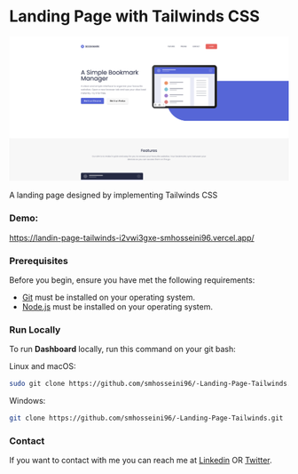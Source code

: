 # Landing Page with Tailwinds CSS
![image alt ><](/Screenshot.png)

A landing page designed by implementing Tailwinds CSS

### Demo: 
https://landin-page-tailwinds-i2vwi3gxe-smhosseini96.vercel.app/

### Prerequisites

Before you begin, ensure you have met the following requirements:

* [Git](https://git-scm.com/downloads "Download Git") must be installed on your operating system.
* [Node.js](https://nodejs.org/en/download/ "Download Node.js") must be installed on your operating system.

### Run Locally

To run **Dashboard** locally, run this command on your git bash:

Linux and macOS:

```bash
sudo git clone https://github.com/smhosseini96/-Landing-Page-Tailwinds.git
```

Windows:

```bash
git clone https://github.com/smhosseini96/-Landing-Page-Tailwinds.git
```

### Contact

If you want to contact with me you can reach me at [Linkedin](https://www.linkedin.com/in/smhosseini96/) OR [Twitter](https://twitter.com/smhosseini96).
